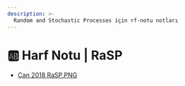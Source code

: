 ```yaml
---
description: >-
  Random and Stochastic Processes için rf-notu notları
---
```


# 🆎 Harf Notu \| RaSP

<!--YPackage.YGitbookIntegration-tarafından-otomatik-oluşturulmuştur-->

- [Çan 2018 RaSP.PNG](%C3%87an%202018%20RaSP.PNG)

<!--YPackage.YGitbookIntegration-tarafından-otomatik-oluşturulmuştur-->
